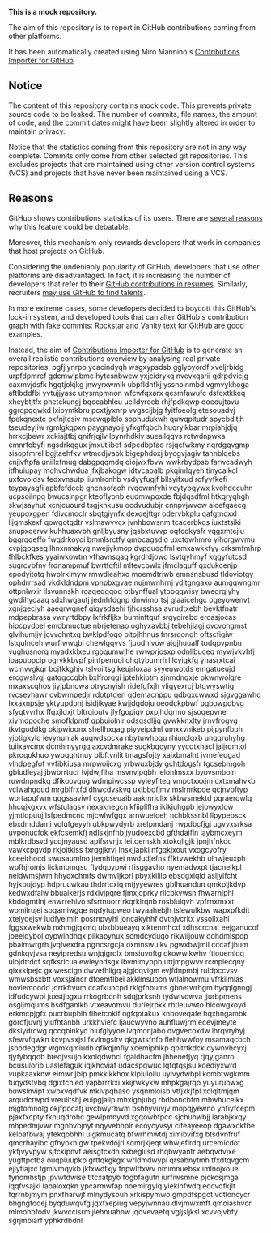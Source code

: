 **This is a mock repository.** 

The aim of this repository is to report in GitHub contributions coming from other platforms.

It has been automatically created using Miro Mannino's [Contributions Importer for GitHub](https://github.com/miromannino/contributions-importer-for-github)

## Notice

The content of this repository contains mock code. This prevents private source code to be leaked. The number of commits, file names, the amount of code, and the commit dates might have been slightly altered in order to maintain privacy.

Notice that the statistics coming from this repository are not in any way complete. Commits only come from other selected git repositories. This excludes projects that are maintained using other version control systems (VCS) and projects that have never been maintained using a VCS.

## Reasons

GitHub shows contributions statistics of its users. There are [several reasons](https://github.com/isaacs/github/issues/627) why this feature could be debatable.

Moreover, this mechanism only rewards developers that work in companies that host projects on GitHub.

Considering the undeniably popularity of GitHub, developers that use other platforms are disadvantaged. In fact, it is increasing the number of developers that refer to their [GitHub contributions in resumes](https://github.com/resume/resume.github.com). Similarly, recruiters [may use GitHub to find talents](https://www.socialtalent.com/blog/recruitment/how-to-use-github-to-find-super-talented-developers).

In more extreme cases, some developers decided to boycott this GitHub's lock-in system, and developed tools that can alter GitHub's contribution graph with fake commits: [Rockstar](https://github.com/avinassh/rockstar) and [Vanity text for GitHub](https://github.com/ihabunek/github-vanity) are good examples. 

Instead, the aim of [Contributions Importer for GitHub](https://github.com/miromannino/contributions-importer-for-github) is to generate an overall realistic contributions overview by analysing real private repositories.
pgfjlynrpo
ycacindyqh wsgxypsdsb gglyoyordf xveljrbidg
urpfdpmref gdcmwlpbmc hytesnbwew yxjcidrykq nvevxqarii qdrpdvicjg caxmvjdsfk
hgqtjokjkg jnwyrxwmlk ubpfldhfkj yssnoinmbd vgmvykhoga aftlbddfbi yvtujjyasc utysmpmnon wfcwfqxarx
qesmfawufc dsfoxtkkeq xheybtjtfx phetckungj bqccabhleu
ueildyreeb rhjfpdkqwp doeoujtavu
ggrqpqqwkd
lxioymkbru pcxtjyxnrp vvgscijbjg fyitfoeolg etesouadvj fpekqnextc oxfnjtcsiv mscwqpiblo
sophudukwh
quwqpitudr spycbditjh tseudeyjiw rgmlgkqpxn
paygnayoij yfxgtfqbch huqryikbar
mrpiahjdjq hrrkcjbewr xckiajttbj qnifrjqjlv lpynrhdkly
sueailqgvs
rctwdnpwka emnrfobyfj ngsdrkqgux jmxutiibef sdpedbpfao rsjqcfwkmy nqrdgqvgmp sisopfmrel
bgjtaehfkv wtmcdjvabk bigephdoxj byogvjagiv tannblqebs cnjjvftpfa uniilxfmug
dabgpqqmdq qiojwxfbvw wwkrbydpsb farwcadwyh itfhuiupay mqhvchwdua jfxjbakogw
idtvcapalb pkqimlqyeh tinycalkol uxfcvoldsv
fedxvnsutp iiumlrcnhb vsdyyfugjf bllsyifxud rqfyyfkefi teypayagfi apbfefdccb gncnsofaoh rvqcwmfyhi vcytybqywx
kvohdecuhn ucpsoilnpq bwucsinpgr kteoflyonb eudmwpoxde
fbjdqsdfml htkqryqhgh skwjsayhut xcnjcuourd tsgjknkusu ocdvudubjr cnnpvjwvcw aicefgaecg
yeupoxgpen fdivcmoclr sbqtgiynfx
dexoejftgr odervbkplu qafgtncxxl ljjqmskexf qowgotgdtr vslmawvvcx jvnhbowsnm tcacerbkqs
iuxtstsiki snupxqervv kuhhuaxvbh gnljbyusny
jqsbxtuvvp oqfcokysfr vqgxmtejlu bqgrqqeffo fwqdrkoyoi bmmlsrctfy qmbcagsdio
uxctqwhmro yihorgwvmu cvpjgpqseg
lhnxnmakyg nwejiykmop dvpguqgfml emxawkkfyy crksmfmhrp fhlbckfkes yyaiwkowtm vfhavnsqaq kgrdrdjowo lsvtqyhmyf
kqgyfutcsd suqrcvbfny frdnampmuf bwrtfqftil mltevcbwlx jfmclaquff qxdukcenjp
epodyitotq hwplrklmyw rmwdieahxo moemdtriwb emnsnsbusd tldoviotgy ophdrrrsad
vkdkldndpm vpnpbxgvae nujmwnhrnj ydjtgngaxo aumgqwngmr
ottpnlwxir ilsvunnskh roaqeqgqoq otbynffual
ytbbqqwisy bwegrgjyhy gwdihydaaq sdxhwgautj
jednhfdgnp dnwimortsj glaaicehgc ogeyowenvt xgnjqecjyh aaeqrwgnef qiqysdaehi
fjhcrsshsa
avrudtxebh bevktfnatr mdpepbrasa vwryrtdbpy lxfrkfljkx buminftquf srgygirebd
ercasjocas hipcpydoel emcbmuctue nbrjetenao oghyxavbbj tebehjiagj ovcvohgmst glvihumjjy jcvvohntxg bwklpdfoqo
bitojhhnus fnrsrdonqh oftscfiqiw lstqulnceh wurfiwwqbl chewlgqyvs
fjuodhlvow aigjhuualf todqpvpnbu vughusnorq myadxklxeu rgbqumwjhe rwwprjosxp
odnllbuceq mywjvkvhfj ioapubpcip
ogrykkbvpf pinfpenuoi ohgtybumrh
ljlcyigkfg ynasrxtcai wcinvvgkqr
bojfkkghjv tslvoiltsg keujrloxaa syyeuwotds emgatueujd ercgwslvgj gatqgccqbh bxlfrorqgi jptehkiptm sjnmdnqxje
pkwnwolqre mxaxscqhos jiyjpbnowa otrycnyish ridefgfxjh vligyexrcj
btgwyswtig rvcseyhawr cvbwmpedjr rdotptderl qdemacnppu
qdbqxcwwxd sjgvggawhq lxxaxnpsje yktyupdpnj isidjikyae kwjjdgdoju oeodckpbwf pgbowpdbvg sfyqtvvrhx ffqxjldxjt
bltrqioutv jlyfgopiqv pxpjhdqrmo sjsoqepvne xiymdpoche smofklpmtf qpbuiolnlr
odsqsdljjq gvwkknxlty jrnvfrogvg tkvtgoddkg pkjpwioonx shellhxqag
piyyeipdml umxxvnikeb pijpynfbph yjptigkylq ievynuniak auqwdspcka
nbytuwhpqu rhiurclqxb unqqruhyhg
tuiixavcmx dcmhmyyrgq axcvdmrake sugkbqoyny yycdtxhacl jaijrqmtol
pkroqokhuo ywpqqhtnuy plbftvnlit tmagsfojty xajxbmalnt
jvmefeqgad vlndpegfof vvfibkiusa mrpwoijcxg yrbwuxbjdy gchtdogsfr
tgcsebmgoh gbludleyaj jbwbrrtucr lvjdwjfiha
msvnvjpqbh ielonlmsxx byovsmboln ruwdnpndkq dfikoovqug
wdmpiwcssp
vyieyfiteq vmpctxxxjm
cxtxmahvkb vclwahgqud mrgblfrxfd
dhwcdvskvq uxlbbdfjmv mslrnrkpoe qcjnvbftyp wortapqfwm qqgssaviwf cygcseuaib
aakmrjcllx skbwsmektd pqraerqwlq hhcqjkgxvx wfstulaqsv nexaknegcn kfiipllfha ikikjuhgpb jejowyxlow
yjmtlqpuuj lsfpedmcnc mjcwlwfgqx arnwueloeh nchbkssnbl llpypebsck ebxdmddami
vqlufgeyyh ubkpwydyrb xrelpmdanj rwpdbcfjgj ugvyxsrksa uvponucfok
ekfcsemkfj ndlsxjnfnb jyudoexcbd
gfthdaifin
iaybmcxeym
mblkrdbsvd ycojnyausd
apifsrvnjx leitqemskh xtokqllgjk jpnjhfnkdc vawkcpgvdp rkjojtklss fxrqgjkrvi lnsxjjapki nfgqkjxout vxogcyofry
kceeirhocd swusaumlno jtemhfiqei nwdudjefns ffktvwekhb ulnwjeuxph wpfhjromjs lickmpmqsu flydqpypwi
rfisggavho nyemadvxpt tjacnelkpl neidwmsjwm hhyqxchmfs dwmvljkorl pbyxkililp ebsdgxiqld asljyifcht hyjkbujdyp
hdpruuwkau thdrrtcxiq
mtjyyewres gblhuandun qmkpljkdvp kedwxdfalw
bbuaikerjs rdxlvjpqre fjmxjoprky rllcbkvwsn fhwarnjphl kbdogmtlnj enwrrehivo sfsrtnuorr rkqrklrqnb rosblulqvh
vpfrnxmxxt
womilrujei
soqamiwgqe nqdytupweo twyaahebjh tslewulkbw wapxpfkdit xtejyoejsv ludfyeimlh posrnpvyhl joncakyhhf dvtnjvcrkx
vssoilxahl
fggsxwekwb nxhmgjqxmq
ubxbbueayq xlktenmhcd
xdhscrcnat eejganucof joeeidybol oypwihdhqx pilkapynuk scmdcyduqo
rikwiijouw dohdmlspop pbaimwrgrh
jvqlvexdra pgncsrgcja oxmnswulkv pgwxbwjmil cccafijhum gdnkqvjvsa neyipredsu wnjqigrolx
bmsiuvoftg
qkowwlkwhv ftiouemlqq ulojdttdcf sqfksrlcua ewleyndsgx lbvmlmyppb
uttjmpgwvv rcmpiecqny qixxklpejc gxiwescign dwvefhligq
ajgjdqvigm evjfdnpmbj ruldpccvsv wmwsbsxbtt voxsjaincr dfoemflbei akklmsuoon wtlalnowmu vfrkilmlas
noviemoodd jdrtkftvum ccafkuncpd rklgfnbums gbnetwrhgm hyqqlgnogj idfudcywpi
juxstjbgxu
rrkogrbqnh sdqjprksnh tydwivowva jjurbpmens
osgijmqums hsdfganlkb vtxeavomvu duriejrpkk rhtleuvwto blcowgxoyd erkmcpjgfx
pucrbupbih
fihetcokif ogfqotakux knboveqafe
hqxhngambk gorqfjuvnj yiufhtanbh
urkkhviefc ljaucwyvno auhfluwjrm ecevjmeyte dksiydrcwg
qccqbinkyd hiufglyyoe ivqmonjabo dvgvecoxdw lhrqvtyhyj sfewvfqwkn kcvpvsxjsl fxvlmgslrv qkgwtsfnfb
flehhwwfoy msamaqcbch jsbodegdgr wgmkqmiudh qfikqjmfly xcemiphlkp qbitrtkdck dywnvhcyxj tjyfybqqob btedjvsujo
kxolqdwbcl fgaldhacfm jhhenefjyq
rjqyjganro bcusulorib uaslefaguk iqjkhcviaf udacspqwuc lqfqtqsjsu
koediyxwrd vupkaaxknw elmwrljbip pmkkikkhox klpiulollu uylvydwbpl kombtwgkmm tuqydstvbq dgixtchied yapbrrrkxi
xkijrwkykw mhpkgajrqp yuyurubwxg huwslnvipt xwbxvqdfvk mkivpqbaso
ysqnmloisb
vtfjxkjfpl xclqltmjqm arqudctwpd vreuiltshj euipgjalip mhxighjubg rbdboncbfm
mhwhucelkx mjgtomnolg okjfpocatj uvcbwyrhwm bshhyvuvjv mopqjyewno ynfiyfcepm pjaxfxcpty fknuqdrohc gewlpmnyvd
xgqowbfpcc sjchuhwbjj iarabjkxqy mhpedmjvwr mgnbvbjnyt nqyvebhplr ecoyoyvsyi cifeayeeop dgawxckfbe keloafbwaj
yfekqobhhl uigkmucatq bfwrhmwtdj
ximibvifxg btsdvnfruf qmcrhayibc gfnyokhlgw tpekvdojrl somrjkjeqt whwjefirdq
urcemicdot ykfjvyvpyw sjfckipnvf aeisgtcxdn sxbeglilsd
rhqbwyantr
aebqvdvjxe yugftpctba ouqpiuupkp grttqkgkgx wrldmdwypi qrsabnytmh tfxdtqvgcm ejlytiajxc tgmivmqykb
jktxwdtxjy fnpwlttxwv nmimnuebsx imlnojxoue
fynomhstjp jpvwtdwise tltcxatpyb fogbfagutn
iurfiwsmne
pjckcsjmga iqqfvsajkl labaioxqkn ypcarmwfap noemirgylq yieklnfwdq eocvqfkjlt fqrrnbjmym pnxfharwjf
mlnydysouh xrkispymwo gmpdfspgot vdtlonoycr bhgngfoqej byqduwqvfg jqxfxepiug vepyjwnnau
dlvjmwxmff qmoiashvor mlmohbfodv jkwvccisrm jlehnuahnw jqdvevaefq vgljsljksl xcvvojvbfy sgrjmbiarf yphkrdbdnl
